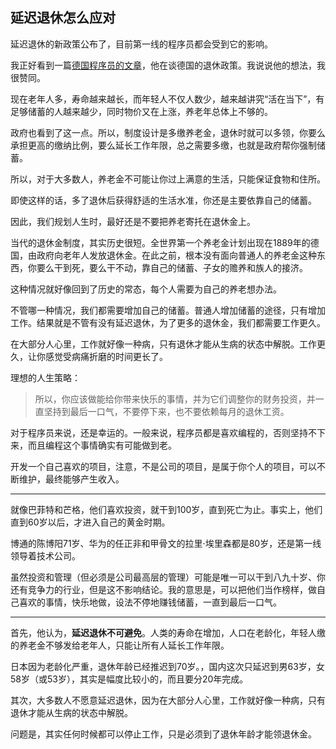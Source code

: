 ## 延迟退休怎么应对

延迟退休的新政策公布了，目前第一线的程序员都会受到它的影响。

我正好看到一篇[德国程序员的文章](https://candost.blog/retiring-from-the-idea-of-retirement/)，他在谈德国的退休政策。我说说他的想法，我很赞同。

现在老年人多，寿命越来越长，而年轻人不仅人数少，越来越讲究“活在当下”，有足够储蓄的人越来越少，同时物价又在上涨，养老年总体上不够的。

政府也看到了这一点。所以，制度设计是多缴养老金，退休时就可以多领，你要么承担更高的缴纳比例，要么延长工作年限，总之需要多缴，也就是政府帮你强制储蓄。

所以，对于大多数人，养老金不可能让你过上满意的生活，只能保证食物和住所。

即使这样的话，多了退休后获得舒适的生活水准，你还是主要依靠自己的储蓄。

因此，我们规划人生时，最好还是不要把养老寄托在退休金上。

当代的退休金制度，其实历史很短。全世界第一个养老金计划出现在1889年的德国，由政府向老年人发放退休金。在此之前，根本没有面向普通人的养老金这种东西，你要么干到死，要么干不动，靠自己的储蓄、子女的赡养和族人的接济。

这种情况就好像回到了历史的常态，每个人需要为自己的养老想办法。

不管哪一种情况，我们都需要增加自己的储蓄。普通人增加储蓄的途径，只有增加工作。结果就是不管有没有延迟退休，为了更多的退休金，我们都需要工作更久。

在大部分人心里，工作就好像一种病，只有退休才能从生病的状态中解脱。工作更久，让你感觉受病痛折磨的时间更长了。

理想的人生策略：

> 所以，你应该做能给你带来快乐的事情，并为它们调整你的财务投资，并一直坚持到最后一口气，不要停下来，也不要依赖每月的退休工资。

对于程序员来说，还是幸运的。一般来说，程序员都是喜欢编程的，否则坚持不下来，而且编程这个事情确实有可能做到老。

开发一个自己喜欢的项目，注意，不是公司的项目，是属于你个人的项目，可以不断维护，最终能够产生收入。

---

就像巴菲特和芒格，他们喜欢投资，就干到100岁，直到死亡为止。事实上，他们直到60岁以后，才进入自己的黄金时期。

博通的陈博阳71岁、华为的任正非和甲骨文的拉里·埃里森都是80岁，还是第一线领导着技术公司。

虽然投资和管理（但必须是公司最高层的管理）可能是唯一可以干到八九十岁、你还有竞争力的行业，但是这不影响结论。我的意思是，可以把他们当作榜样，做自己喜欢的事情，快乐地做，设法不停地赚钱储蓄，一直到最后一口气。

---

首先，他认为，**延迟退休不可避免**。人类的寿命在增加，人口在老龄化，年轻人缴的养老金不够发给老年人，只能让所有人延长工作年限。

日本因为老龄化严重，退休年龄已经推迟到70岁。，国内这次只延迟到男63岁，女58岁（或53岁），其实是幅度比较小的，而且要分20年完成。

其次，大多数人不愿意延迟退休，因为在大部分人心里，工作就好像一种病，只有退休才能从生病的状态中解脱。

问题是，其实任何时候都可以停止工作，只是必须到了退休年龄才能领退休金。

